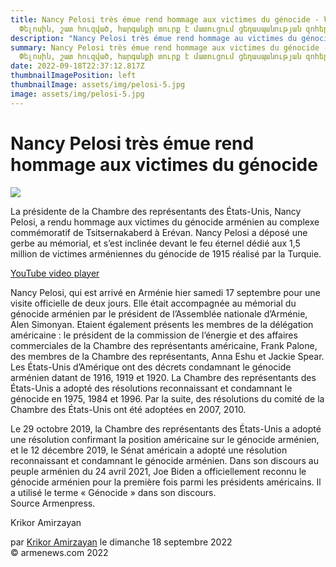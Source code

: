```yaml
---
title: Nancy Pelosi très émue rend hommage aux victimes du génocide - Նենսի
  Փելոսին, շատ հուզված, հարգանքի տուրք է մատուցում ցեղասպանության զոհերին
description: "Nancy Pelosi très émue rend hommage au victimes du génocide - "
summary: Nancy Pelosi très émue rend hommage aux victimes du génocide - Նենսի
  Փելոսին, շատ հուզված, հարգանքի տուրք է մատուցում ցեղասպանության զոհերին
date: 2022-09-18T22:37:12.817Z
thumbnailImagePosition: left
thumbnailImage: assets/img/pelosi-5.jpg
image: assets/img/pelosi-5.jpg
---
```

<!--StartFragment-->

# Nancy Pelosi très émue rend hommage aux victimes du génocide



![](https://www.armenews.com/IMG/arton96231.jpg)

La présidente de la Chambre des représentants des États-Unis, Nancy Pelosi, a rendu hommage aux victimes du génocide arménien au complexe commémoratif de Tsitsernakaberd à Erévan. Nancy Pelosi a déposé une gerbe au mémorial, et s’est inclinée devant le feu éternel dédié aux 1,5 million de victimes arméniennes du génocide de 1915 réalisé par la Turquie.

[YouTube video player](https://www.youtube.com/embed/FS95v0tmxbk)

Nancy Pelosi, qui est arrivé en Arménie hier samedi 17 septembre pour une visite officielle de deux jours. Elle était accompagnée au mémorial du génocide arménien par le président de l’Assemblée nationale d’Arménie, Alen Simonyan. Etaient également présents les membres de la délégation américaine : le président de la commission de l’énergie et des affaires commerciales de la Chambre des représentants américaine, Frank Palone, des membres de la Chambre des représentants, Anna Eshu et Jackie Spear.\
Les États-Unis d’Amérique ont des décrets condamnant le génocide arménien datant de 1916, 1919 et 1920. La Chambre des représentants des États-Unis a adopté des résolutions reconnaissant et condamnant le génocide en 1975, 1984 et 1996. Par la suite, des résolutions du comité de la Chambre des États-Unis ont été adoptées en 2007, 2010.

Le 29 octobre 2019, la Chambre des représentants des États-Unis a adopté une résolution confirmant la position américaine sur le génocide arménien, et le 12 décembre 2019, le Sénat américain a adopté une résolution reconnaissant et condamnant le génocide arménien. Dans son discours au peuple arménien du 24 avril 2021, Joe Biden a officiellement reconnu le génocide arménien pour la première fois parmi les présidents américains. Il a utilisé le terme « Génocide » dans son discours.\
Source Armenpress.

Krikor Amirzayan

par [Krikor Amirzayan](https://www.armenews.com/spip.php?page=auteur&id_auteur=33) le dimanche 18 septembre 2022\
© armenews.com 2022

<!--EndFragment-->